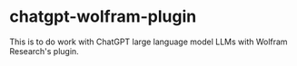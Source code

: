 # chatgpt-wolfram-plugin
 This is to do work with ChatGPT large language model LLMs with Wolfram Research's plugin.
